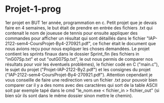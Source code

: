 # Projet-1-prog
1er projet en BUT 1er année, programmation en c.
Petit projet que je devais faire en 4 semaines, le but était de prendre en entrée des fichiers .txt qui contenait le nom de joueuse de tennis
pour ensuite appliquer des commandes pour afficher un résultat qui sont détaillés dans le fichier "IAP-2122-sem4-CoursProjet-By4-270921.pdf", ce 
ficher était le document que nous avions reçu pour nous expliquer les choses demandées.
Le projet contient les sprints finaux dans le dossier Sprint_fin (les fichiers in "inG07Sp.txt" et out "outG07Sp.txt", le out nous permis de comparer nos résultats pour voir 
les éventuels problèmes), le fichier codé en C ("main.c"), le sujet du projet ("Projet-IAP-2122-By2.pdf") et les consignes du projet 
("IAP-2122-sem4-CoursProjet-By4-270921.pdf"). 
Attention cependant je vous conseille de faire une redirection vers un fichier .txt pour pouvoir bien comparer car il y a des noms avec des 
caractères qui sort de la table ASCII soit par exemple tapé dans le cmd "le_nom.exe < fichier_in > fichier_out" (si bien sûr ils sont dans le
même dossier sinon mettre le chemin).
